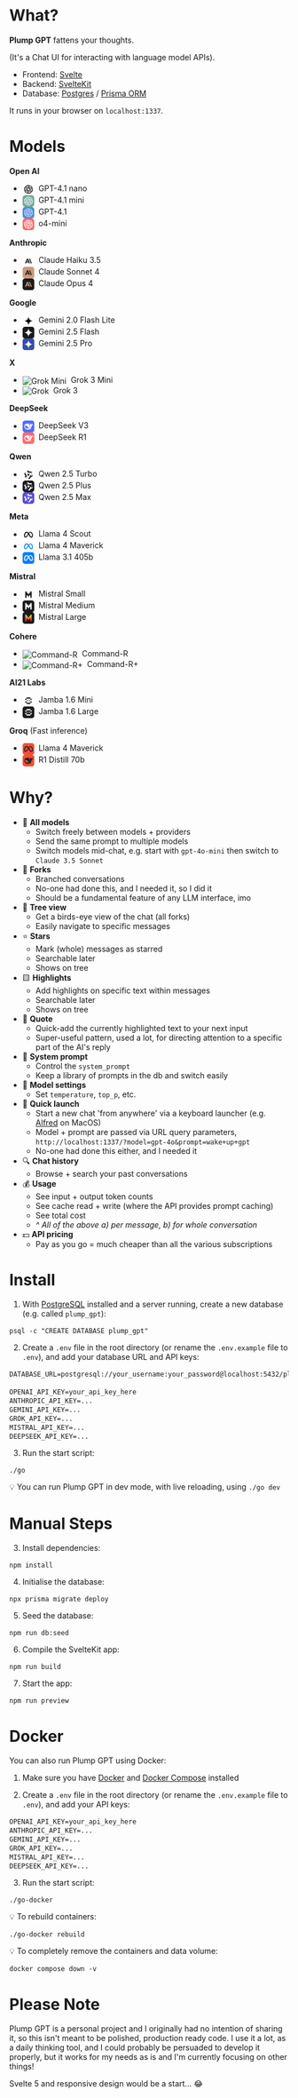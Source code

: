 # What?

**Plump GPT** fattens your thoughts.

(It's a Chat UI for interacting with language model APIs).

- Frontend: [Svelte](https://svelte.dev/)
- Backend: [SvelteKit](https://kit.svelte.dev/)
- Database: [Postgres](https://postgresql.org/) / [Prisma ORM](https://github.com/prisma/prisma)

It runs in your browser on `localhost:1337`.



# Models

**Open AI**
- <img alt='GPT-4.1 nano' src='./static/img/icons/models/gpt-4.1-nano.png' width='21' height='21' valign='middle'>&nbsp; GPT-4.1 nano
- <img alt='GPT-4.1 mini' src='./static/img/icons/models/gpt-4.1-mini.png' width='21' height='21' valign='middle'>&nbsp; GPT-4.1 mini
- <img alt='GPT-4.1' src='./static/img/icons/models/gpt-4.1.png' width='21' height='21' valign='middle'>&nbsp; GPT-4.1
- <img alt='o4-mini' src='./static/img/icons/models/o4-mini.png' width='21' height='21' valign='middle'>&nbsp; o4-mini

**Anthropic**
- <img alt='Claude Haiku' src='./static/img/icons/models/claude-haiku.png' width='21' height='21' valign='middle'>&nbsp; Claude Haiku 3.5
- <img alt='Claude Sonnet' src='./static/img/icons/models/claude-sonnet.png' width='21' height='21' valign='middle'>&nbsp; Claude Sonnet 4
- <img alt='Claude Opus' src='./static/img/icons/models/claude-opus.png' width='21' height='21' valign='middle'>&nbsp; Claude Opus 4

**Google**
- <img alt='Gemini Flash Lite' src='./static/img/icons/models/gemini-flash-lite.png' width='21' height='21' valign='middle'>&nbsp; Gemini 2.0 Flash Lite
- <img alt='Gemini Flash' src='./static/img/icons/models/gemini-flash.png' width='21' height='21' valign='middle'>&nbsp; Gemini 2.5 Flash
- <img alt='Gemini Pro' src='./static/img/icons/models/gemini-pro.png' width='21' height='21' valign='middle'>&nbsp; Gemini 2.5 Pro

**X**
- <img alt='Grok Mini' src='./static/img/icons/models/grok-mini.png' width='21' height='21' valign='middle'>&nbsp; Grok 3 Mini
- <img alt='Grok' src='./static/img/icons/models/grok.png' width='21' height='21' valign='middle'>&nbsp; Grok 3

**DeepSeek**
- <img alt='DeepSeek V3' src='./static/img/icons/models/deepseek-chat.png' width='21' height='21' valign='middle'>&nbsp; DeepSeek V3
- <img alt='DeepSeek R1' src='./static/img/icons/models/deepseek-reasoner.png' width='21' height='21' valign='middle'>&nbsp; DeepSeek R1

**Qwen**
- <img alt='Qwen 2.5 Turbo' src='./static/img/icons/models/qwen-turbo.png' width='21' height='21' valign='middle'>&nbsp; Qwen 2.5 Turbo
- <img alt='Qwen 2.5 Plus' src='./static/img/icons/models/qwen-plus.png' width='21' height='21' valign='middle'>&nbsp; Qwen 2.5 Plus
- <img alt='Qwen 2.5 Max' src='./static/img/icons/models/qwen-max.png' width='21' height='21' valign='middle'>&nbsp; Qwen 2.5 Max

**Meta**
- <img alt='Llama 4 Scout' src='./static/img/icons/models/llama-light.png' width='21' height='21' valign='middle'>&nbsp; Llama 4 Scout
- <img alt='Llama 4 Maverick' src='./static/img/icons/models/llama-medium.png' width='21' height='21' valign='middle'>&nbsp; Llama 4 Maverick
- <img alt='Llama 3.1 405b' src='./static/img/icons/models/llama-heavy.png' width='21' height='21' valign='middle'>&nbsp; Llama 3.1 405b

**Mistral**
- <img alt='Mistral Small' src='./static/img/icons/models/mistral-small.png' width='21' height='21' valign='middle'>&nbsp; Mistral Small
- <img alt='Mistral Medium' src='./static/img/icons/models/mistral-medium.png' width='21' height='21' valign='middle'>&nbsp; Mistral Medium
- <img alt='Mistral Large' src='./static/img/icons/models/mistral-large.png' width='21' height='21' valign='middle'>&nbsp; Mistral Large

**Cohere**
- <img alt='Command-R' src='./static/img/icons/models/command-r.png' width='21' height='21' valign='middle'>&nbsp; Command-R
- <img alt='Command-R+' src='./static/img/icons/models/command-r-plus.png' width='21' height='21' valign='middle'>&nbsp; Command-R+

**AI21 Labs**
- <img alt='Jamba Mini' src='./static/img/icons/models/jamba-mini.png' width='21' height='21' valign='middle'>&nbsp; Jamba 1.6 Mini
- <img alt='Jamba Large' src='./static/img/icons/models/jamba-large.png' width='21' height='21' valign='middle'>&nbsp; Jamba 1.6 Large

**Groq** (Fast inference)
- <img alt='Llama 4 Maverick' src='./static/img/icons/models/groq-llama.png' width='21' height='21' valign='middle'>&nbsp; Llama 4 Maverick
- <img alt='R1 Distill 70b' src='./static/img/icons/models/groq-deepseek.png' width='21' height='21' valign='middle'>&nbsp; R1 Distill 70b



# Why?

- 🤖 **All models**
    - Switch freely between models + providers
    - Send the same prompt to multiple models
    - Switch models mid-chat, e.g. start with `gpt-4o-mini` then switch to `Claude 3.5 Sonnet`
- 📐 **Forks**
    - Branched conversations
    - No-one had done this, and I needed it, so I did it
    - Should be a fundamental feature of any LLM interface, imo
- 🌴 **Tree view**
    - Get a birds-eye view of the chat (all forks)
    - Easily navigate to specific messages
- ⭐️ **Stars**
    - Mark (whole) messages as starred
    - Searchable later
    - Shows on tree
- 🟨 **Highlights**
    - Add highlights on specific text within messages
    - Searchable later
    - Shows on tree
- 💬 **Quote**
    - Quick-add the currently highlighted text to your next input
    - Super-useful pattern, used a lot, for directing attention to a specific part of the AI's reply
- 📝 **System prompt**
    - Control the `system_prompt`
    - Keep a library of prompts in the db and switch easily
- 🔧 **Model settings**
    - Set `temperature`, `top_p`, etc.
- 🚀 **Quick launch**
    - Start a new chat 'from anywhere' via a keyboard launcher (e.g. [Alfred](https://www.alfredapp.com/) on MacOS)
    - Model + prompt are passed via URL query parameters, `http://localhost:1337/?model=gpt-4o&prompt=wake+up+gpt`
    - No-one had done this either, and I needed it
- 🔍 **Chat history**
    - Browse + search your past conversations
- 💰 **Usage**
    - See input + output token counts
    - See cache read + write (where the API provides prompt caching)
    - See total cost
    - _^ All of the above a) per message, b) for whole conversation_
- 💵 **API pricing**
    - Pay as you go = much cheaper than all the various subscriptions



# Install

1. With [PostgreSQL](https://www.postgresql.org/download/) installed and a server running, create a new database (e.g. called `plump_gpt`):
```
psql -c "CREATE DATABASE plump_gpt"
```

2. Create a `.env` file in the root directory (or rename the `.env.example` file to `.env`), and add your database URL and API keys:
```
DATABASE_URL=postgresql://your_username:your_password@localhost:5432/plump_gpt

OPENAI_API_KEY=your_api_key_here
ANTHROPIC_API_KEY=...
GEMINI_API_KEY=...
GROK_API_KEY=...
MISTRAL_API_KEY=...
DEEPSEEK_API_KEY=...
```

3. Run the start script:
```
./go
```

💡 You can run Plump GPT in dev mode, with live reloading, using `./go dev`



# Manual Steps

3. Install dependencies:
```
npm install
```

4. Initialise the database:
```
npx prisma migrate deploy
```

5. Seed the database:
```
npm run db:seed
```

6. Compile the SvelteKit app:
```
npm run build
```

7. Start the app:
```
npm run preview
```



# Docker

You can also run Plump GPT using Docker:

1. Make sure you have [Docker](https://docs.docker.com/get-docker/) and [Docker Compose](https://docs.docker.com/compose/install/) installed

2. Create a `.env` file in the root directory (or rename the `.env.example` file to `.env`), and add your API keys:
```
OPENAI_API_KEY=your_api_key_here
ANTHROPIC_API_KEY=...
GEMINI_API_KEY=...
GROK_API_KEY=...
MISTRAL_API_KEY=...
DEEPSEEK_API_KEY=...
```

3. Run the start script:
```
./go-docker
```

💡 To rebuild containers:
```
./go-docker rebuild
```

💡 To completely remove the containers and data volume:
```
docker compose down -v
```


# Please Note

Plump GPT is a personal project and I originally had no intention of sharing it, so this isn't meant to be polished, production ready code. I use it a lot, as a daily thinking tool, and I could probably be persuaded to develop it properly, but it works for my needs as is and I'm currently focusing on other things!

Svelte 5 and responsive design would be a start... 😂
